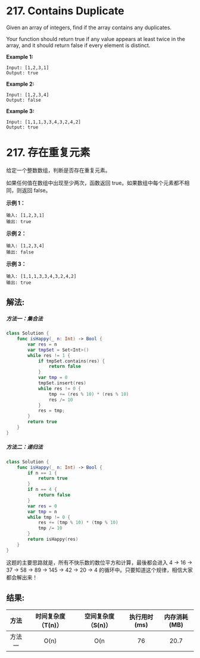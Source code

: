 
# 217. Contains Duplicate
Given an array of integers, find if the array contains any duplicates.

Your function should return true if any value appears at least twice in the array, and it should return false if every element is distinct.

**Example 1:**
```
Input: [1,2,3,1]
Output: true
```

**Example 2:**
```
Input: [1,2,3,4]
Output: false
```
**Example 3:**
```
Input: [1,1,1,3,3,4,3,2,4,2]
Output: true
```

# 217. 存在重复元素
给定一个整数数组，判断是否存在重复元素。

如果任何值在数组中出现至少两次，函数返回 true。如果数组中每个元素都不相同，则返回 false。

**示例 1：**
```
输入: [1,2,3,1]
输出: true
```

**示例 2：**
```
输入: [1,2,3,4]
输出: false
```

**示例 3：**
```
输入: [1,1,1,3,3,4,3,2,4,2]
输出: true
```

## 解法:
##### 方法一：集合法
```swift
class Solution {
    func isHappy(_ n: Int) -> Bool {
        var res = n
        var tmpSet = Set<Int>()
        while res != 1 {
            if tmpSet.contains(res) {
                return false
            }
            var tmp = 0
            tmpSet.insert(res)
            while res != 0 {
                tmp += (res % 10) * (res % 10)
                res /= 10
            }
            res = tmp;
        }
        return true
    }
}
```
##### 方法二：递归法
```swift
class Solution {
    func isHappy(_ n: Int) -> Bool {
        if n == 1 {
            return true
        }
        if n == 4 {
            return false
        }
        var res = 0
        var tmp = n
        while tmp != 0 {
            res += (tmp % 10) * (tmp % 10)
            tmp /= 10
        }
        return isHappy(res)
    }
}
```
这题的主要思路就是，所有不快乐数的数位平方和计算，最後都会进入 4 → 16 → 37 → 58 → 89 → 145 → 42 → 20 → 4 的循环中。只要知道这个规律，相信大家都会解出来！

## 结果:
| 方法 | 时间复杂度（T(n)） | 空间复杂度（S(n)） | 执行用时(ms) | 内存消耗(MB) |
|:-------:|:-------:|:-------:|:-------:|:-------:|
| 方法一 |   O(n)  | O(n |  76  | 20.7 |

